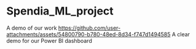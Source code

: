 # Spendia_ML_project

A demo of our work
https://github.com/user-attachments/assets/54800790-b780-48ed-8d34-f747d1494585
A clear demo for our Power BI dashboard


